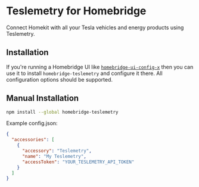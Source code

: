 # Teslemetry for Homebridge

Connect Homekit with all your Tesla vehicles and energy products using Teslemetry.

## Installation

If you're running a Homebridge UI like [`homebridge-ui-config-x`](https://github.com/oznu/homebridge-config-ui-x) then you can use it to install `homebridge-teslemetry` and configure it there. All configuration options should be supported.

## Manual Installation

```sh
npm install --global homebridge-teslemetry
```

Example config.json:

```json
{
  "accessories": [
    {
      "accessory": "Teslemetry",
      "name": "My Teslemetry",
      "accessToken": "YOUR_TESLEMETRY_API_TOKEN"
    }
  ]
}
```